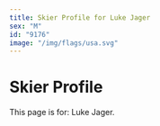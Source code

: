```yaml
---
title: Skier Profile for Luke Jager
sex: "M"
id: "9176"
image: "/img/flags/usa.svg" 
---
```


# Skier Profile

This page is for: Luke Jager.
    